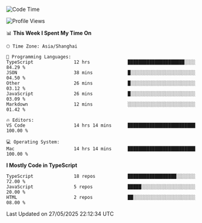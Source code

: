 <!--START_SECTION:waka-->
![Code Time](http://img.shields.io/badge/Code%20Time-7%2C745%20hrs%2023%20mins-blue)

![Profile Views](http://img.shields.io/badge/Profile%20Views-0-blue)

📊 **This Week I Spent My Time On** 

```text
🕑︎ Time Zone: Asia/Shanghai

💬 Programming Languages: 
TypeScript               12 hrs              █████████████████████░░░░   84.29 % 
JSON                     38 mins             █░░░░░░░░░░░░░░░░░░░░░░░░   04.50 % 
Other                    26 mins             █░░░░░░░░░░░░░░░░░░░░░░░░   03.12 % 
JavaScript               26 mins             █░░░░░░░░░░░░░░░░░░░░░░░░   03.09 % 
Markdown                 12 mins             ░░░░░░░░░░░░░░░░░░░░░░░░░   01.42 % 

🔥 Editors: 
VS Code                  14 hrs 14 mins      █████████████████████████   100.00 % 

💻 Operating System: 
Mac                      14 hrs 14 mins      █████████████████████████   100.00 % 
```

**I Mostly Code in TypeScript** 

```text
TypeScript               18 repos            ██████████████████░░░░░░░   72.00 % 
JavaScript               5 repos             █████░░░░░░░░░░░░░░░░░░░░   20.00 % 
HTML                     2 repos             ██░░░░░░░░░░░░░░░░░░░░░░░   08.00 % 
```




 Last Updated on 27/05/2025 22:12:34 UTC
<!--END_SECTION:waka-->
